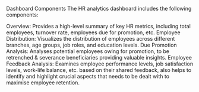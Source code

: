 Dashboard Components
The HR analytics dashboard includes the following components:

Overview: Provides a high-level summary of key HR metrics, including total employees, turnover rate, employees due for promotion, etc.
Employee Distribution: Visualizes the distribution of employees across different branches, age groups, job roles, and education levels.
Due Promotion Analysis: Analyses potential employees owing for promotion, to be retrenched & severance beneficiaries providing valuable insights.
Employee Feedback Analysis: Examines employee performance levels, job satisfaction levels, work-life balance, etc. based on their shared feedback, also helps to identify and highlight crucial aspects that needs to be dealt with to maximise employee retention.
